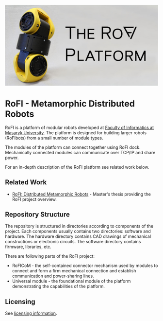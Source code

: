 ![Header](media/header.jpg)

# RoFI - Metamorphic Distributed Robots

RoFI is a platform of modular robots developed at [Faculty of Informatics at
Masaryk University](https://fi.muni.cz/). The platform is designed for building
larger robots (RoFIbots) from a small number of module types.

The modules of the platform can connect together using RoFI dock. Mechanically
connected modules can communicate over TCP/IP and share power.

For an in-depth description of the RoFI platform see related work below.

## Related Work

- [RoFI: Distributed Metamorphic Robots](https://github.com/yaqwsx/mgrthesis) -
  Master's thesis providing the RoFI project overview.

## Repository Structure

The repository is structured in directories according to components of the
project. Each components usually contains two directories: software and
hardware. The hardware directory contains CAD drawings of mechanical
constructions or electronic circuits. The software directory contains
firmware, libraries, etc.

There are following parts of the RoFI project:

- RoFICoM - the self-contained connector mechanism used by modules to connect
  and form a firm mechanical connection and establish communication and
  power-sharing lines.
- Universal module - the foundational module of the platform demonstrating the
  capabilities of the platform.

## Licensing

See [licensing information](licence.md).


